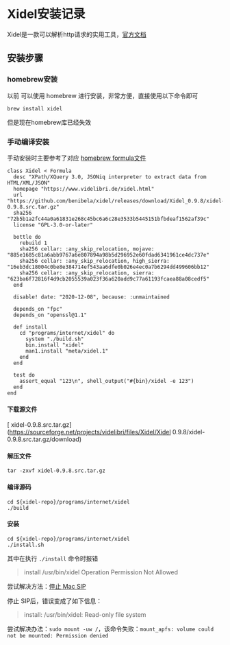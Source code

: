 # Xidel安装记录

Xidel是一款可以解析http请求的实用工具，[官方文档](https://www.videlibri.de/xidel.html)

## 安装步骤

### homebrew安装

以前 可以使用 homebrew 进行安装，非常方便，直接使用以下命令即可

```shell
brew install xidel
```

但是现在homebrew库已经失效

### 手动编译安装

手动安装时主要参考了对应 [homebrew formula文件](https://github.com/Homebrew/homebrew-core/blob/HEAD/Formula/xidel.rb)

```shell
class Xidel < Formula
  desc "XPath/XQuery 3.0, JSONiq interpreter to extract data from HTML/XML/JSON"
  homepage "https://www.videlibri.de/xidel.html"
  url "https://github.com/benibela/xidel/releases/download/Xidel_0.9.8/xidel-0.9.8.src.tar.gz"
  sha256 "72b5b1a2fc44a0a61831e268c45bc6a6c28e3533b5445151bfbdeaf1562af39c"
  license "GPL-3.0-or-later"

  bottle do
    rebuild 1
    sha256 cellar: :any_skip_relocation, mojave:      "885e1685c81a6abb9767a6e807894a98b5d296952e60fdad6341961ce4dc737e"
    sha256 cellar: :any_skip_relocation, high_sierra: "16eb3dc18004c0be8e384714ef543aa6dfe0b026e4ec0a7b6294dd499606bb12"
    sha256 cellar: :any_skip_relocation, sierra:      "623ba6f72816f4d9cb2055539a023f36a620add9c77a61193fcaea88a08cedf5"
  end

  disable! date: "2020-12-08", because: :unmaintained

  depends_on "fpc"
  depends_on "openssl@1.1"

  def install
    cd "programs/internet/xidel" do
      system "./build.sh"
      bin.install "xidel"
      man1.install "meta/xidel.1"
    end
  end

  test do
    assert_equal "123\n", shell_output("#{bin}/xidel -e 123")
  end
end
```

#### 下载源文件

[ xidel-0.9.8.src.tar.gz](https://sourceforge.net/projects/videlibri/files/Xidel/Xidel 0.9.8/xidel-0.9.8.src.tar.gz/download)

#### 解压文件

```shell
tar -zxvf xidel-0.9.8.src.tar.gz
```

#### 编译源码

```shell
cd ${xidel-repo}/programs/internet/xidel
./build
```

#### 安装

```shell
cd ${xidel-repo}/programs/internet/xidel
./install.sh
```

其中在执行 `./install` 命令时报错

> install /usr/bin/xidel Operation Permission Not Allowed

尝试解决方法：[停止 Mac SIP](https://developer.apple.com/documentation/security/disabling_and_enabling_system_integrity_protection)

停止 SIP后，错误变成了如下信息：

> install: /usr/bin/xidel: Read-only file system

尝试解决办法：`sudo mount -uw /`，该命令失败：`mount_apfs: volume could not be mounted: Permission denied`